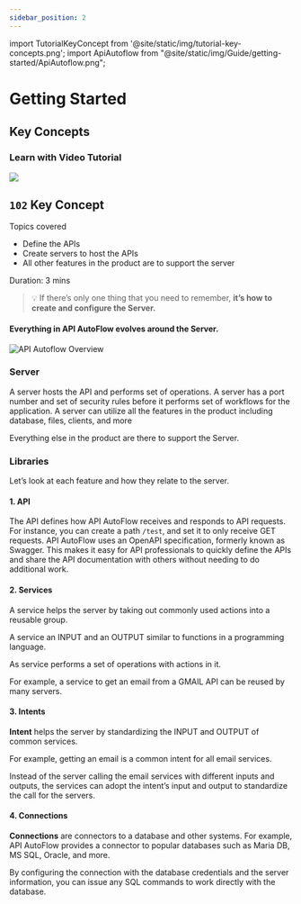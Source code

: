 ```yaml
---
sidebar_position: 2
---
```


import TutorialKeyConcept from '@site/static/img/tutorial-key-concepts.png';
import ApiAutoflow from "@site/static/img/Guide/getting-started/ApiAutoflow.png";

# Getting Started

## Key Concepts

### Learn with Video Tutorial

<div class="videoBlock">
    <div class="videoLeft">
        <div class="videoWrapper">
            <a href="../../Tutorial/#102-key-concept-installation-and-hello-world"><img src={TutorialKeyConcept} /></a>
        </div>
    </div>
    <div class="videoRight">
        <div class="videoText">
            <h2><code>102</code> Key Concept</h2>
            <p>Topics covered</p>
                <ul>
                    <li>Define the APIs</li>
                    <li>Create servers to host the APIs</li>
                    <li>All other features in the product are to support the server</li>
                </ul>
            <p>Duration:  3 mins</p>
        </div>
    </div>
    <div class="videoClearer"></div>
</div>

> 💡 If there’s only one thing that you need to remember,
> **it’s how to create and configure the Server.**

#### Everything in API AutoFlow evolves around the Server.

<!-- <div class="myResponsiveImg">
    <img src={ApiAutoflow} alt="Api Autoflow" class="myResponsiveImg"/>
</div> -->

![API Autoflow Overview](@site/static/img/Guide/getting-started/ApiAutoflow.png)

### Server

A server hosts the API and performs set of operations. A server has a port number and set of security rules before it performs set of workflows for the application. A server can utilize all the features in the product including database, files, clients, and more

Everything else in the product are there to support the Server.

### Libraries

Let’s look at each feature and how they relate to the server.

#### 1. API

The API defines how API AutoFlow receives and responds to API requests. For instance, you can create a path `/test`, and set it to only receive GET requests. API AutoFlow uses an OpenAPI specification, formerly known as Swagger. This makes it easy for API professionals to quickly define the APIs and share the API documentation with others without needing to do additional work.

#### 2. Services

A service helps the server by taking out commonly used actions into a reusable group.

A service an INPUT and an OUTPUT similar to functions in a programming language.

As service performs a set of operations with actions in it.

For example, a service to get an email from a GMAIL API can be reused by many servers.

#### 3. Intents

**Intent** helps the server by standardizing the INPUT and OUTPUT of common services.

For example, getting an email is a common intent for all email services.

Instead of the server calling the email services with different inputs and outputs, the services can adopt the intent’s input and output to standardize the call for the servers.

#### 4. Connections

**Connections** are connectors to a database and other systems. For example, API AutoFlow provides a connector to popular databases such as Maria DB, MS SQL, Oracle, and more.

By configuring the connection with the database credentials and the server information, you can issue any SQL commands to work directly with the database.
